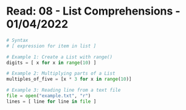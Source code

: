 # Read: 08 - List Comprehensions - 01/04/2022

```python
# Syntax
# [ expression for item in list ]

# Example 1: Create a List with range()
digits = [ x for x in range(10) ]

# Example 2: Multiplying parts of a List
multiples_of_five = [x * 3 for x in range(10)]

# Example 3: Reading line from a text file
file = open("example.txt", "r")
lines = [ line for line in file ]
```
